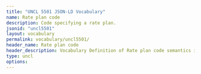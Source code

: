 ```yaml
---
title: "UNCL 5501 JSON-LD Vocabulary"
name: Rate plan code
description: Code specifying a rate plan.
jsonid: "uncl5501"
layout: vocabulary
permalink: vocabulary/uncl5501/
header_name: Rate plan code
header_description: Vocabulary Definition of Rate plan code semantics in HTML format. JSON-LD format is available at [uncl5501.jsonld](https://edi3.org/vocabulary/uncl5501.jsonld)
type: uncl
options:
---
```

